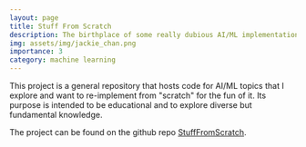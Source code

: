 ```yaml
---
layout: page
title: Stuff From Scratch
description: The birthplace of some really dubious AI/ML implementations
img: assets/img/jackie_chan.png
importance: 3
category: machine learning
---
```


This project is a general repository that hosts code for AI/ML topics that I explore and want to re-implement from
"scratch" for the fun of it. Its purpose is intended to be educational and to explore diverse but fundamental knowledge.

The project can be found on the github repo [StuffFromScratch](https://github.com/aandyw/StuffFromScratch).
